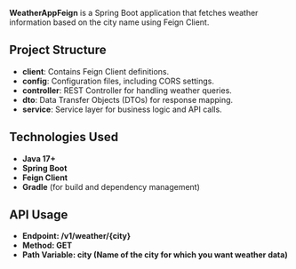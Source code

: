 **WeatherAppFeign** is a Spring Boot application that fetches weather information based on the city name using Feign Client.

## Project Structure
- **client**: Contains Feign Client definitions.
- **config**: Configuration files, including CORS settings.
- **controller**: REST Controller for handling weather queries.
- **dto**: Data Transfer Objects (DTOs) for response mapping.
- **service**: Service layer for business logic and API calls.

## Technologies Used
- **Java 17+**
- **Spring Boot**
- **Feign Client**
- **Gradle** (for build and dependency management)

## API Usage
- **Endpoint: /v1/weather/{city}**
- **Method: GET**
- **Path Variable: city (Name of the city for which you want weather data)**
